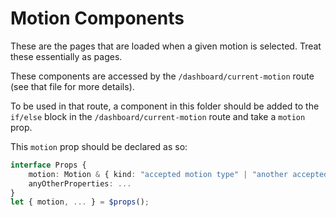 # Motion Components

These are the pages that are loaded when a given motion is selected. Treat these essentially as pages.

These components are accessed by the `/dashboard/current-motion` route (see that file for more details).

To be used in that route, a component in this folder should be added to the `if/else` block in the `/dashboard/current-motion` route and take a `motion` prop.

This `motion` prop should be declared as so:

```ts
interface Props {
    motion: Motion & { kind: "accepted motion type" | "another accepted motion type" | ... },
    anyOtherProperties: ...
}
let { motion, ... } = $props();
```
